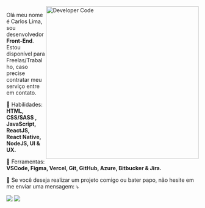 <img src="https://raw.githubusercontent.com/MicaelliMedeiros/micaellimedeiros/master/image/computer-illustration.png" min-width="400px" max-width="400px" width="400px" align="right" alt="Developer Code">

<p align="left"> 
  Olá meu nome é Carlos Lima, sou desenvolvedor <strong>Front-End</strong>. Estou disponível para Freelas/Trabalho, caso precise contratar meu serviço entre em contato.
</p>

<p align="left">
  🚀 Habilidades: <strong>HTML, CSS/SASS , JavaScript, ReactJS, React Native, NodeJS, UI & UX. </strong>
</p>

<p align="left">
  💼 Ferramentas: <strong>VSCode, Figma, Vercel, Git, GitHub, Azure, Bitbucker & Jira.</strong>
</p>

<p align="left">
  💌 Se você deseja realizar um projeto comigo ou bater papo, não hesite em me enviar uma mensagem: ⤵️
</p>

<p align="left">
  <a href="https://carlos334lima.github.io/Portfolio/" alt="Portfólio">
  <img src="https://img.shields.io/badge/-Portfólio-DF0174?style=for-the-badge&logo=&logoColor=white&link=https://www.instagram.com/iuricoding/"/></a>
  
  <a href="https://www.linkedin.com/in/carlos-henrique-lima-60a7ba1a3/" alt="Linkedin">
  <img src="https://img.shields.io/badge/-Linkedin-0e76a8?style=for-the-badge&logo=Linkedin&logoColor=white&link=https://www.linkedin.com/in/iuricode" /></a>

 
</p>  
